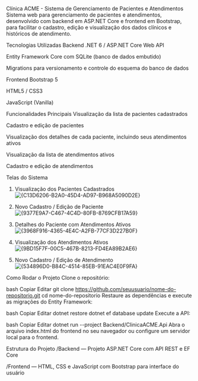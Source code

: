 Clínica ACME - Sistema de Gerenciamento de Pacientes e Atendimentos
Sistema web para gerenciamento de pacientes e atendimentos, desenvolvido com backend em ASP.NET Core e frontend em Bootstrap, para facilitar o cadastro, edição e visualização dos dados clínicos e históricos de atendimento.

Tecnologias Utilizadas
Backend
.NET 6 / ASP.NET Core Web API

Entity Framework Core com SQLite (banco de dados embutido)

Migrations para versionamento e controle do esquema do banco de dados

Frontend
Bootstrap 5

HTML5 / CSS3

JavaScript (Vanilla)

Funcionalidades Principais
Visualização da lista de pacientes cadastrados

Cadastro e edição de pacientes

Visualização dos detalhes de cada paciente, incluindo seus atendimentos ativos

Visualização da lista de atendimentos ativos

Cadastro e edição de atendimentos

Telas do Sistema
1. Visualização dos Pacientes Cadastrados
![{C13D6206-B2A0-45D4-AD97-B968A5090D2E}](https://github.com/user-attachments/assets/fd943895-b1d2-42b2-839f-6ec4365688fa)

2. Novo Cadastro / Edição de Paciente
![{9377E9A7-C467-4C4D-80FB-8769CFB17A59}](https://github.com/user-attachments/assets/832b4c41-2c5d-45c3-8bb1-e596f4485a9d)

3. Detalhes do Paciente com Atendimentos Ativos
![{3968F916-4365-4E4C-A2FB-77CF3D227B0F}](https://github.com/user-attachments/assets/29e1b1eb-acf9-46b4-8127-3db58f6cd991)

4. Visualização dos Atendimentos Ativos
![{9BD15F7F-00C5-467B-8213-FD4EA89B2AE6}](https://github.com/user-attachments/assets/045c1799-1fac-478a-b5d6-eda6931035a6)

5. Novo Cadastro / Edição de Atendimento
![{534896D0-B84C-4514-85EB-91EAC4E0F9FA}](https://github.com/user-attachments/assets/43d3423c-c01d-4344-9b4a-e3cbfdc1cfa7)

Como Rodar o Projeto
Clone o repositório:

bash
Copiar
Editar
git clone https://github.com/seuusuario/nome-do-repositorio.git
cd nome-do-repositorio
Restaure as dependências e execute as migrações do Entity Framework:

bash
Copiar
Editar
dotnet restore
dotnet ef database update
Execute a API:

bash
Copiar
Editar
dotnet run --project Backend/ClinicaACME.Api
Abra o arquivo index.html do frontend no seu navegador ou configure um servidor local para o frontend.

Estrutura do Projeto
/Backend — Projeto ASP.NET Core com API REST e EF Core

/Frontend — HTML, CSS e JavaScript com Bootstrap para interface do usuário
